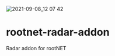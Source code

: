 ![2021-09-08_12 07 42](https://user-images.githubusercontent.com/73462184/132490531-1cfa1eed-fb86-4d65-ba8c-e2bc5bddc397.png)
# rootnet-radar-addon
Radar addon for rootNET
